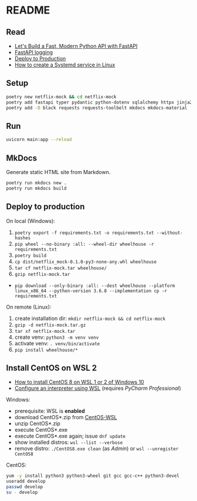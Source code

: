 # README

## Read

- [Let's Build a Fast, Modern Python API with FastAPI](https://www.youtube.com/watch?v=sBVb4IB3O_U)
- [FastAPI logging](https://philstories.medium.com/fastapi-logging-f6237b84ea64)
- [Deploy to Production](https://flask.palletsprojects.com/en/latest/tutorial/deploy/)
- [How to create a Systemd service in Linux](https://www.shubhamdipt.com/blog/how-to-create-a-systemd-service-in-linux/)

## Setup

```sh
poetry new netflix-mock && cd netflix-mock
poetry add fastapi typer pydantic python-dotenv sqlalchemy httpx jinja2 aiofiles uvicorn python-multipart
poetry add -D black requests requests-toolbelt mkdocs mkdocs-material
```

## Run

```sh
uvicorn main:app --reload
```

## MkDocs

Generate static HTML site from Markdown.

```sh
poetry run mkdocs new .
poetry run mkdocs build
```

## Deploy to production

On local (Windows):

1. `poetry export -f requirements.txt -o requirements.txt --without-hashes`
1. `pip wheel --no-binary :all: --wheel-dir wheelhouse -r requirements.txt`
1. `poetry build`
1. `cp dist/netflix_mock-0.1.0-py3-none-any.whl wheelhouse`
1. `tar cf netflix-mock.tar wheelhouse/`
1. `gzip netflix-mock.tar`

- `pip download --only-binary :all: --dest wheelhouse --platform linux_x86_64 --python-version 3.6.8 --implementation cp -r requirements.txt `

On remote (Linux):

1. create installation dir: `mkdir netflix-mock && cd netflix-mock`
1. `gzip -d netflix-mock.tar.gz`
1. `tar xf netflix-mock.tar`
1. create venv: `python3 -m venv venv`
1. activate venv: `. venv/bin/activate`
1. `pip install wheelhouse/*`

## Install CentOS on WSL 2

- [How to install CentOS 8 on WSL 1 or 2 of Windows 10](https://www.how2shout.com/how-to/how-to-install-centos-8-on-wsl-windows-10.html)
- [Configure an interpreter using WSL](https://www.jetbrains.com/help/pycharm/using-wsl-as-a-remote-interpreter.html) (requires _PyCharm Professional_)

Windows:

- prerequisite: WSL is **enabled**
- download CentOS\*.zip from [CentOS-WSL](https://github.com/mishamosher/CentOS-WSL)
- unzip CentOS\*.zip
- execute CentOS\*.exe
- execute CentOS\*.exe again; issue `dnf update`
- show installed distros: `wsl --list --verbose`
- remove distro: `./CentOS8.exe clean` (as _Admin_) or `wsl --unregister CentOS8`

CentOS:

```sh
yum -y install python3 python3-wheel git gcc gcc-c++ python3-devel
useradd develop
passwd develop
su - develop
```
